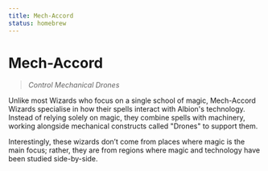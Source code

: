 ```yaml
---
title: Mech-Accord
status: homebrew
---
```


# Mech-Accord

> *Control Mechanical Drones*

Unlike most Wizards who focus on a single school of magic, Mech-Accord Wizards specialise in how their spells interact with Albion's technology. Instead of relying solely on magic, they combine spells with machinery, working alongside mechanical constructs called "Drones" to support them.

Interestingly, these wizards don’t come from places where magic is the main focus; rather, they are from regions where magic and technology have been studied side-by-side.